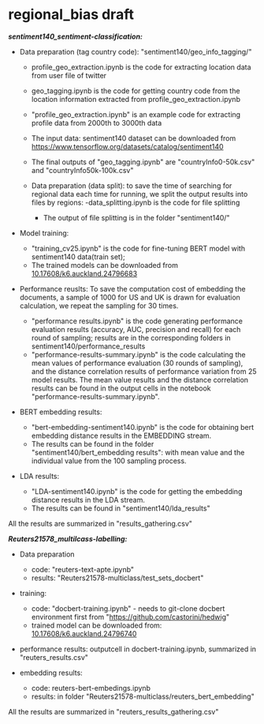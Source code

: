 # regional_bias draft
***sentiment140_sentiment-classification:***
* Data preparation (tag country code): "sentiment140/geo_info_tagging/"
    - profile_geo_extraction.ipynb is the code for extracting location data from user file of twitter
    - geo_tagging.ipynb is the code for getting country code from the location information extracted from profile_geo_extraction.ipynb
    - "profile_geo_extraction.ipynb" is an example code for extracting profile data from 2000th to 3000th data
    - The input data: sentiment140 dataset can be downloaded from https://www.tensorflow.org/datasets/catalog/sentiment140
    - The final outputs of "geo_tagging.ipynb" are "countryInfo0-50k.csv" and "countryInfo50k-100k.csv"
  
    - Data preparation (data split): to save the time of searching for regional data each time for running, we split the output results into files by regions:
        -data_splitting.ipynb is the code for file splitting
        - The output of file splitting is in the folder "sentiment140/"
* Model training:
    - "training_cv25.ipynb" is the code for fine-tuning BERT model with sentiment140 data(train set); 
    - The trained models can be downloaded from [10.17608/k6.auckland.24796683](https://figshare.com/s/d9969dc08e74aa6d2d75)

* Performance reuslts: To save the computation cost of embedding the documents, a sample of 1000 for US and UK is drawn for evaluation calculation, we repeat the sampling for 30 times.
    - "performance results.ipynb" is the code generating performance evaluation results (accuracy, AUC, precision and recall) for each round of sampling; results are in the corresponding folders in sentiment140/performance_results  
    - "performance-results-summary.ipynb" is the code calculating the mean values of performance evaluation (30 rounds of sampling), and the distance correlation results of performance variation from 25 model results.
    The mean value results and the distance correlation results can be found in the output cells in the notebook "performance-results-summary.ipynb".

* BERT embedding results:
    - "bert-embedding-sentiment140.ipynb" is the code for obtaining bert embedding distance results in the EMBEDDING stream.
    - The results can be found in the folder "sentiment140/bert_embedding results": with mean value and the individual value from the 100 sampling process.
  
* LDA results:
    - "LDA-sentiment140.ipynb" is the code for getting the embedding distance results in the LDA stream.
    - The results can be found in  "sentiment140/lda_results"

All the results are summarized in "results_gathering.csv"

***Reuters21578_multilcass-labelling:***
* Data preparation
    - code: "reuters-text-apte.ipynb" 
    - results: "Reuters21578-multiclass/test_sets_docbert"
  
* training:
    - code: "docbert-training.ipynb" - needs to git-clone docbert environment first from "https://github.com/castorini/hedwig"
    - trained model can be downloaded from: [10.17608/k6.auckland.24796740](https://figshare.com/s/2931d233563bec680722)
    
* performance results: outputcell in docbert-training.ipynb, summarized in "reuters_results.csv"
* embedding results:
    - code: reuters-bert-embedings.ipynb
    - results: in folder "Reuters21578-multiclass/reuters_bert_embedding"
  
All the results are summarized in "reuters_results_gathering.csv"
  
  
  
